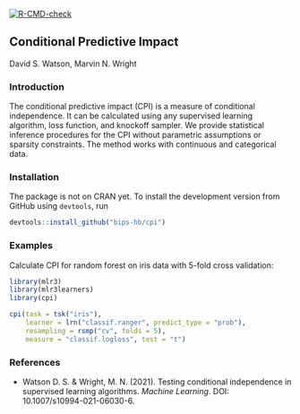 <!-- badges: start -->
[![R-CMD-check](https://github.com/bips-hb/cpi/workflows/R-CMD-check/badge.svg)](https://github.com/bips-hb/cpi/actions)
<!-- badges: end -->

## Conditional Predictive Impact
David S. Watson, Marvin N. Wright

### Introduction
The conditional predictive impact (CPI) is a measure of conditional independence. It can be calculated using any supervised learning algorithm, loss function, and knockoff sampler. We provide statistical inference procedures for the CPI without parametric assumptions or sparsity constraints. The method works with continuous and categorical data.

### Installation
The package is not on CRAN yet. To install the development version from GitHub using `devtools`, run

```R
devtools::install_github("bips-hb/cpi")
```

### Examples
Calculate CPI for random forest on iris data with 5-fold cross validation:
```R
library(mlr3)
library(mlr3learners)
library(cpi)

cpi(task = tsk("iris"), 
    learner = lrn("classif.ranger", predict_type = "prob"),
    resampling = rsmp("cv", folds = 5), 
    measure = "classif.logloss", test = "t")
```

### References
* Watson D. S. & Wright, M. N. (2021). Testing conditional independence in supervised learning algorithms. <em>Machine Learning</em>. DOI: 10.1007/s10994-021-06030-6. 

